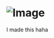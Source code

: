 # ![Image](https://github.com/user-attachments/assets/22813a90-81d3-43d2-8aa5-7e9459d673cb)

  
I made this haha
